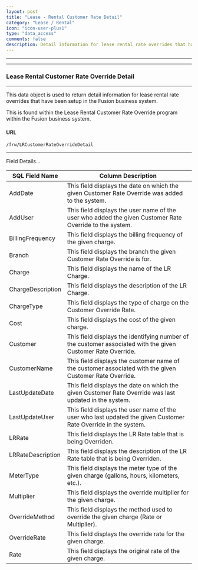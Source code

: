 ```yaml
---
layout: post
title: "Lease - Rental Customer Rate Detail"
category: "Lease / Rental" 
icon: "icon-user-plus1"
type: "data_access" comments: falsedescription: Detail information for lease rental rate overrides that have been setup in the Fusion business system
---
```


---
---
### Lease Rental Customer Rate Override Detail
---

This data object is used to return detail information for lease rental rate overrides that have been setup in the Fusion business system.

This is found within the Lease Rental Customer Rate Override program within the Fusion business system.

#### URL
```
/frw/LRCustomerRateOverrideDetail
```  <hr>Field Details...

| **SQL Field Name** | **Column Description**                                                                                         |
|---|---|
| AddDate            | This field displays the date on which the given Customer Rate Override was added to the system.                |
| AddUser            | This field displays the user name of the user who added the given Customer Rate Override to the system.        |
| BillingFrequency   | This field displays the billing frequency of the given charge.                                                 |
| Branch             | This field displays the branch the given Customer Rate Override is for.                                        |
| Charge             | This field displays the name of the LR Charge.                                                                 |
| ChargeDescription  | This field displays the description of the LR Charge.                                                          |
| ChargeType         | This field displays the type of charge on the Customer Override Rate.                                          |
| Cost               | This field displays the cost of the given charge.                                                              |
| Customer           | This field displays the identifying number of the customer associated with the given Customer Rate Override.   |
| CustomerName       | This field displays the customer name of the customer associated with the given Customer Rate Override.        |
| LastUpdateDate     | This field displays the date on which the given Customer Rate Override was last updated in the system.         |
| LastUpdateUser     | This field displays the user name of the user who last updated the given Customer Rate Override in the system. |
| LRRate             | This field displays the LR Rate table that is being Overriden.                                                 |
| LRRateDescription  | This field displays the description of the LR Rate table that is being Overriden.                              |
| MeterType          | This field displays the meter type of the given charge (gallons, hours, kilometers, etc.).                     |
| Multiplier         | This field displays the override multiplier for the given charge.                                              |
| OverrideMethod     | This field displays the method used to override the given charge (Rate or Multiplier).                         |
| OverrideRate       | This field displays the override rate for the given charge.                                                    |
| Rate               | This field displays the original rate of the given charge.                                                     |
